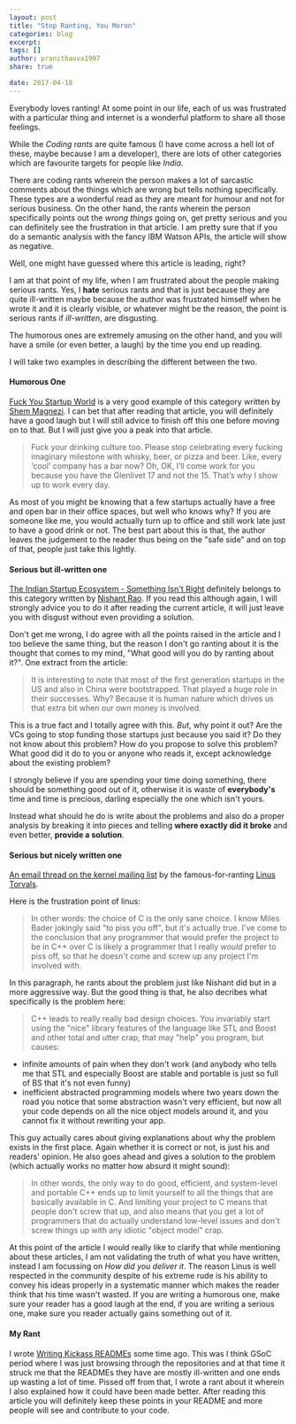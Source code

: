 ```yaml
---
layout: post
title: "Stop Ranting, You Moron"
categories: blog
excerpt:
tags: []
author: pranitbauva1997
share: true

date: 2017-04-18
---
```


Everybody loves ranting! At some point in our life, each of us was
frustrated with a particular thing and internet is a wonderful platform
to share all those feelings.

While the _Coding rants_ are quite famous (I have come across a hell lot
of these, maybe because I am a developer), there are lots of other
categories which are favourite targets for people like _India_.

There are coding rants wherein the person makes a lot of sarcastic comments
about the things which are wrong but tells nothing specifically. These
types are a wonderful read as they are meant for humour and not for
serious business. On the other hand, the rants wherein the person
specifically points out the _wrong things_ going on, get pretty serious
and you can definitely see the frustration in that article. I am pretty
sure that if you do a semantic analysis with the fancy IBM Watson APIs,
the article will show as negative.

Well, one might have guessed where this article is leading, right?

I am at that point of my life, when I am frustrated about the people making
serious rants. Yes, I **hate** serious rants and that is just because they
are quite ill-written maybe because the author was frustrated himself
when he wrote it and it is clearly visible, or whatever might be the
reason, the point is serious rants if _ill-written_, are disgusting.

The humorous ones are extremely amusing on the other hand, and you will
have a smile (or even better, a laugh) by the time you end up reading.

I will take two examples in describing the different between the two.

#### Humorous One

[Fuck You Startup World](https://medium.com/startup-grind/fuck-you-startup-world-ab6cc72fad0e)
is a very good example of this category written by
[Shem Magnezi](https://medium.com/@shemag8). I can bet that after reading
that article, you will definitely have a good laugh but I will still advice
to finish off this one before moving on to that. But I will just give you
a peak into that article.

> Fuck your drinking culture too. Please stop celebrating every fucking
imaginary milestone with whisky, beer, or pizza and beer. Like, every
‘cool’ company has a bar now? Oh, OK, I’ll come work for you because you
have the Glenlivet 17 and not the 15. That’s why I show up to work every
day.

As most of you might be knowing that a few startups actually have a free
and open bar in their office spaces, but well who knows why? If you are
someone like me, you would actually turn up to office and still work late
just to have a good drink or not. The best part about this is that, the
author leaves the judgement to the reader thus being on the "safe side"
and on top of that, people just take this lightly.

#### Serious but ill-written one

[The Indian Startup Ecosystem - Something Isn't Right](https://inc42.com/resources/indian-startup-ecosystem-something-isnt-right/)
definitely belongs to this category written by
[Nishant Rao](https://medium.com/@nishantrao).
If you read this although again, I
will strongly advice you to do it after reading the current article, it
will just leave you with disgust without even providing a solution.

Don't get me wrong, I do agree with all the points raised in the article
and I too believe the same thing, but the reason I don't go ranting about
it is the thought that comes to my mind, "What good will you do by ranting
about it?". One extract from the article:

> It is interesting to note that most of the first generation startups in
the US and also in China were bootstrapped. That played a huge role in
their successes. Why? Because it is human nature which drives us that
extra bit when our own money is involved.

This is a true fact and I totally agree with this. _But_, why point it out?
Are the VCs going to stop funding those startups just because you said
it? Do they not know about this problem? How do you propose to solve
this problem? What good did it do to you or anyone who reads it, except
acknowledge about the existing problem?

I strongly believe if you are spending your time doing something, there
should be something good out of it, otherwise it is waste of **everybody's**
time and time is precious, darling especially the one which isn't yours.

Instead what should he do is write about the problems and also do a
proper analysis by breaking it into pieces and telling **where exactly did
it broke** and even better, **provide a solution**.

#### Serious but nicely written one

[An email thread on the kernel mailing list](https://lwn.net/Articles/249460/)
by the famous-for-ranting
[Linus Torvals](https://en.wikipedia.org/wiki/Linus_Torvalds).

Here is the frustration point of linus:

> In other words: the choice of C is the only sane choice. I know Miles
Bader jokingly said "to piss you off", but it's actually true. I've come
to the conclusion that any programmer that would prefer the project to be
in C++ over C is likely a programmer that I really *would* prefer to piss
off, so that he doesn't come and screw up any project I'm involved with.

In this paragraph, he rants about the problem just like Nishant did but
in a more aggressive way. But the good thing is that, he also decribes
what specifically is the problem here:

> C++ leads to really really bad design choices. You invariably start using 
the "nice" library features of the language like STL and Boost and other 
total and utter crap, that may "help" you program, but causes:
 - infinite amounts of pain when they don't work (and anybody who tells me 
   that STL and especially Boost are stable and portable is just so full 
   of BS that it's not even funny)
 - inefficient abstracted programming models where two years down the road 
   you notice that some abstraction wasn't very efficient, but now all 
   your code depends on all the nice object models around it, and you 
    cannot fix it without rewriting your app.

This guy actually cares about giving explanations about why the problem
exists in the first place. Again whether it is correct or not, is just
his and readers' opinion. He also goes ahead and gives a solution to
the problem (which actually works no matter how absurd it might sound):

> In other words, the only way to do good, efficient, and system-level and
portable C++ ends up to limit yourself to all the things that are
basically available in C. And limiting your project to C means that people
don't screw that up, and also means that you get a lot of programmers that
do actually understand low-level issues and don't screw things up with any
idiotic "object model" crap.

At this point of the article I would really like to clarify that while
mentioning about these articles, I am not validating the truth of what
you have written, instead I am focussing on _How did you deliver it_. The
reason Linus is well respected in the community despite of his extreme
rude is his ability to convey his ideas properly in a systematic manner
which makes the reader think that his time wasn't wasted. If you are
writing a humorous one, make sure your reader has a good laugh at the end,
if you are writing a serious one, make sure you reader actually gains
something out of it.

#### My Rant

I wrote [Writing Kickass READMEs](http://www.bauva.com/blog/Writing-Kickass-READMEs/)
some time ago. This was I think GSoC period where I was just browsing
through the repositories and at that time it struck me that the
READMEs they have are mostly ill-written and one ends up wasting a lot
of time. Pissed off from that, I wrote a rant about it wherein I also
explained how it could have been made better. After reading this article
you will definitely keep these points in your README and more people will
see and contribute to your code.
